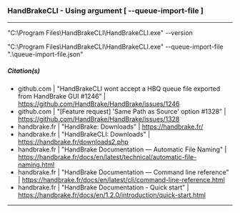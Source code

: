 
### HandBrakeCLI - Using argument [ --queue-import-file ]
<hr />


"C:\Program Files\HandBrakeCLI\HandBrakeCLI.exe" --version


"C:\Program Files\HandBrakeCLI\HandBrakeCLI.exe" --queue-import-file ".\queue-import-file.json"



##### Citation(s)
* github.com  |  "HandBrakeCLI wont accept a HBQ queue file exported from HandBrake GUI #1246"  |  https://github.com/HandBrake/HandBrake/issues/1246
* github.com  |  "[Feature request] 'Same Path as Source' option #1328"  |  https://github.com/HandBrake/HandBrake/issues/1328
* handbrake.fr  |  "HandBrake: Downloads"  |  https://handbrake.fr/
* handbrake.fr  |  "HandBrakeCLI: Downloads"  |  https://handbrake.fr/downloads2.php
* handbrake.fr  |  "HandBrake Documentation — Automatic File Naming"  |  https://handbrake.fr/docs/en/latest/technical/automatic-file-naming.html
* handbrake.fr  |  "HandBrake Documentation — Command line reference"  |  https://handbrake.fr/docs/en/latest/cli/command-line-reference.html
* handbrake.fr  |  "HandBrake Documentation - Quick start"  |  https://handbrake.fr/docs/en/1.2.0/introduction/quick-start.html
<hr />

